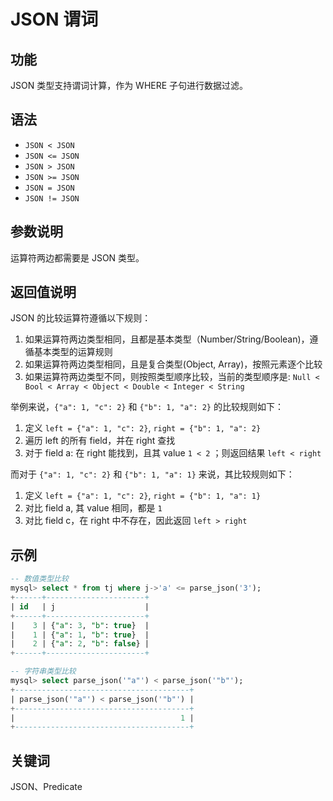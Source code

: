 # JSON 谓词

## 功能

JSON 类型支持谓词计算，作为 WHERE 子句进行数据过滤。

## 语法

- `JSON < JSON`
- `JSON <= JSON`
- `JSON > JSON`
- `JSON >= JSON`
- `JSON = JSON`
- `JSON != JSON`

## 参数说明

运算符两边都需要是 JSON 类型。

## 返回值说明

JSON 的比较运算符遵循以下规则：

1. 如果运算符两边类型相同，且都是基本类型（Number/String/Boolean)，遵循基本类型的运算规则
2. 如果运算符两边类型相同，且是复合类型(Object, Array)，按照元素逐个比较
3. 如果运算符两边类型不同，则按照类型顺序比较，当前的类型顺序是: `Null < Bool < Array < Object < Double < Integer < String`

举例来说，`{"a": 1, "c": 2}` 和 `{"b": 1, "a": 2}` 的比较规则如下：

1. 定义 `left = {"a": 1, "c": 2}`, `right = {"b": 1, "a": 2}`
2. 遍历 left 的所有 field，并在 right 查找
3. 对于 field a: 在 right 能找到，且其 value `1 < 2` ；则返回结果 `left < right`

而对于 `{"a": 1, "c": 2}` 和 `{"b": 1, "a": 1}` 来说，其比较规则如下：

1. 定义 `left = {"a": 1, "c": 2}`, `right = {"b": 1, "a": 1}`
2. 对比 field a, 其 value 相同，都是 `1`
3. 对比 field c，在 right 中不存在，因此返回 `left > right`

## 示例

```sql
-- 数值类型比较
mysql> select * from tj where j->'a' <= parse_json('3');
+------+----------------------+
| id   | j                    |
+------+----------------------+
|    3 | {"a": 3, "b": true}  |
|    1 | {"a": 1, "b": true}  |
|    2 | {"a": 2, "b": false} |
+------+----------------------+

-- 字符串类型比较
mysql> select parse_json('"a"') < parse_json('"b"');
+---------------------------------------+
| parse_json('"a"') < parse_json('"b"') |
+---------------------------------------+
|                                     1 |
+---------------------------------------+

```

## 关键词

JSON、Predicate

